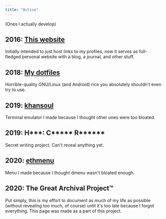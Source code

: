 ```yaml
---
title: "Active"
---
```


(Ones I actually develop)

## 2016: [This website](/)

Initially intended to just host links to my profiles, now it serves as
full-fledged personal website with a blog, a journal, and other stuff.

## 2018: [My dotfiles](https://gitlab.com/kirbykevinson/dotfiles)

Horrible-quality GNU/Linux (and Android) rice you absolutely shouldn't
even try to use.

## 2019: [khansoul](https://gitlab.com/kirbykevinson/khansoul)

Terminal emulator I made because I thought other ones were too
bloated.

## 2019: H\*\*\*: C\*\*\*\*\* R\*\*\*\*\*\*

Secret writing project. Can't reveal anything yet.

## 2020: [ethmenu](https://gitlab.com/kirbykevinson/ethmenu)

Menu I made because I thought dmenu wasn't bloated enough.

## 2020: The Great Archival Project™

Put simply, this is my effort to document as much of my life as
possible (without revealing too much, of course) until it's too late
because I forgot everything. This page was made as a part of this
project.
